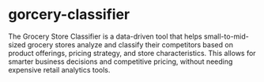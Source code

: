 # gorcery-classifier
The Grocery Store Classifier is a data-driven tool that helps small-to-mid-sized grocery stores analyze and classify their competitors based on product offerings, pricing strategy, and store characteristics. This allows for smarter business decisions and competitive pricing, without needing expensive retail analytics tools.
